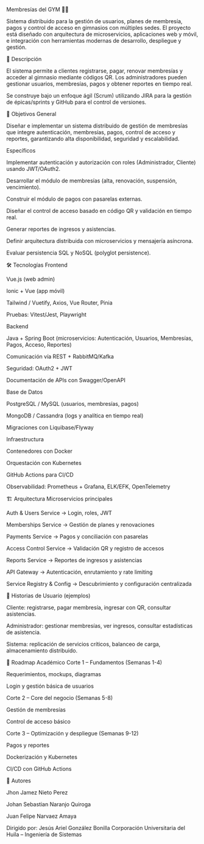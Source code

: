 Membresías del GYM 🏋️‍♂️

Sistema distribuido para la gestión de usuarios, planes de membresía, pagos y control de acceso en gimnasios con múltiples sedes.
El proyecto está diseñado con arquitectura de microservicios, aplicaciones web y móvil, e integración con herramientas modernas de desarrollo, despliegue y gestión.

📌 Descripción

El sistema permite a clientes registrarse, pagar, renovar membresías y acceder al gimnasio mediante códigos QR.
Los administradores pueden gestionar usuarios, membresías, pagos y obtener reportes en tiempo real.

Se construye bajo un enfoque ágil (Scrum) utilizando JIRA para la gestión de épicas/sprints y GitHub para el control de versiones.

🎯 Objetivos
General

Diseñar e implementar un sistema distribuido de gestión de membresías que integre autenticación, membresías, pagos, control de acceso y reportes, garantizando alta disponibilidad, seguridad y escalabilidad.

Específicos

Implementar autenticación y autorización con roles (Administrador, Cliente) usando JWT/OAuth2.

Desarrollar el módulo de membresías (alta, renovación, suspensión, vencimiento).

Construir el módulo de pagos con pasarelas externas.

Diseñar el control de acceso basado en código QR y validación en tiempo real.

Generar reportes de ingresos y asistencias.

Definir arquitectura distribuida con microservicios y mensajería asíncrona.

Evaluar persistencia SQL y NoSQL (polyglot persistence).

🛠️ Tecnologías
Frontend

Vue.js (web admin)

Ionic + Vue (app móvil)

Tailwind / Vuetify, Axios, Vue Router, Pinia

Pruebas: Vitest/Jest, Playwright

Backend

Java + Spring Boot (microservicios: Autenticación, Usuarios, Membresías, Pagos, Acceso, Reportes)

Comunicación vía REST + RabbitMQ/Kafka

Seguridad: OAuth2 + JWT

Documentación de APIs con Swagger/OpenAPI

Base de Datos

PostgreSQL / MySQL (usuarios, membresías, pagos)

MongoDB / Cassandra (logs y analítica en tiempo real)

Migraciones con Liquibase/Flyway

Infraestructura

Contenedores con Docker

Orquestación con Kubernetes

GitHub Actions para CI/CD

Observabilidad: Prometheus + Grafana, ELK/EFK, OpenTelemetry

🏗️ Arquitectura
Microservicios principales

Auth & Users Service → Login, roles, JWT

Memberships Service → Gestión de planes y renovaciones

Payments Service → Pagos y conciliación con pasarelas

Access Control Service → Validación QR y registro de accesos

Reports Service → Reportes de ingresos y asistencias

API Gateway → Autenticación, enrutamiento y rate limiting

Service Registry & Config → Descubrimiento y configuración centralizada

📲 Historias de Usuario (ejemplos)

Cliente: registrarse, pagar membresía, ingresar con QR, consultar asistencias.

Administrador: gestionar membresías, ver ingresos, consultar estadísticas de asistencia.

Sistema: replicación de servicios críticos, balanceo de carga, almacenamiento distribuido.

📅 Roadmap Académico
Corte 1 – Fundamentos (Semanas 1-4)

Requerimientos, mockups, diagramas

Login y gestión básica de usuarios

Corte 2 – Core del negocio (Semanas 5-8)

Gestión de membresías

Control de acceso básico

Corte 3 – Optimización y despliegue (Semanas 9-12)

Pagos y reportes

Dockerización y Kubernetes

CI/CD con GitHub Actions

👥 Autores

Jhon Jamez Nieto Perez

Johan Sebastian Naranjo Quiroga

Juan Felipe Narvaez Amaya

Dirigido por: Jesús Ariel González Bonilla
Corporación Universitaria del Huila – Ingeniería de Sistemas
